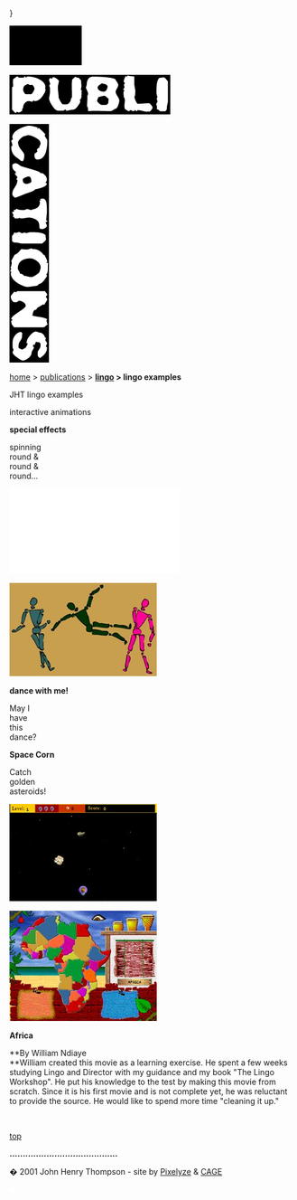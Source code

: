 }  

  

![](images/johnhenry1.gif)

![](images/tin_publi.gif)

![](images/tin_cations.gif)

[home](index.html) > [publications](publications.html) > **[lingo](lingo.html) > lingo examples**

JHT lingo examples

interactive animations

  

**special effects**

spinning  
round &  
round &  
round...

[![](images/fps_icon.jpg.html)](javascript:openwin('fps2.dir',200,270))

[![](images/dance_icon.jpg)](javascript:openwin('dancer2.dir',450,270))

**dance with me!**

May I  
have  
this  
dance?

**Space Corn**

Catch  
golden  
asteroids!

[![](images/spacecorn_icon.jpg)](javascript:openwin('spacecorn.dcr',560,360))

[![](images/africa_icon.jpg)](javascript:openwin('africa5.dcr',600,440))

**Africa**

**By William Ndiaye  
**William created this movie as a learning exercise. He spent a few weeks studying Lingo and Director with my guidance and my book "The Lingo Workshop". He put his knowledge to the test by making this movie from scratch. Since it is his first movie and is not complete yet, he was reluctant to provide the source. He would like to spend more time "cleaning it up."

 

[top](#topofpage)

**.........................................**

� 2001 John Henry Thompson - site by [Pixelyze](http://www.pixelyze.com/) & [CAGE](http://www.cage.nl/)

![](images/spacer.gif)